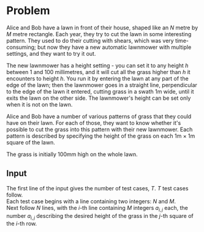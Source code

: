 # Problem

Alice and Bob have a lawn in front of their house, shaped like an $N$ metre by $M$ metre rectangle. Each year, they try to cut the lawn in some interesting pattern. They used to do their cutting with shears, which was very time-consuming; but now they have a new automatic lawnmower with multiple settings, and they want to try it out.

The new lawnmower has a height setting - you can set it to any height $h$ between $1$ and $100$ millimetres, and it will cut all the grass higher than $h$ it encounters to height $h$. You run it by entering the lawn at any part of the edge of the lawn; then the lawnmower goes in a straight line, perpendicular to the edge of the lawn it entered, cutting grass in a swath $1$m wide, until it exits the lawn on the other side. The lawnmower's height can be set only when it is not on the lawn.

Alice and Bob have a number of various patterns of grass that they could have on their lawn. For each of those, they want to know whether it's possible to cut the grass into this pattern with their new lawnmower. Each pattern is described by specifying the height of the grass on each $1$m $\times$ $1$m square of the lawn.

The grass is initially $100$mm high on the whole lawn.

## Input

The first line of the input gives the number of test cases, $T$. $T$ test cases follow.  
Each test case begins with a line containing two integers: $N$ and $M$.  
Next follow $N$ lines, with the $i$-th line containing $M$ integers $a_{i,j}$ each, the number $a_{i,j}$ describing the desired height of the grass in the $j$-th square of the $i$-th row.
